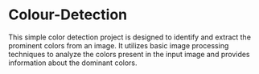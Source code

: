 # Colour-Detection

This simple color detection project is designed to identify and extract the prominent colors from an image. 
It utilizes basic image processing techniques to analyze the colors present in the input image and provides information about the dominant colors.
